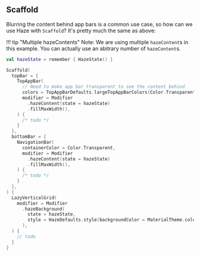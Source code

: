 
## Scaffold

Blurring the content behind app bars is a common use case, so how can we use Haze with `Scaffold`? It's pretty much the same as above:

!!! tip "Multiple hazeContents"
    Note: We are using multiple `hazeContent`s in this example. You can actually use an abitrary number of `hazeContent`s.

``` kotlin
val hazeState = remember { HazeState() }

Scaffold(
  topBar = {
    TopAppBar(
      // Need to make app bar transparent to see the content behind
      colors = TopAppBarDefaults.largeTopAppBarColors(Color.Transparent),
      modifier = Modifier
        .hazeContent(state = hazeState)
        .fillMaxWidth(),
    ) {
      /* todo */
    }
  },
  bottomBar = {
    NavigationBar(
      containerColor = Color.Transparent,
      modifier = Modifier
        .hazeContent(state = hazeState)
        .fillMaxWidth(),
    ) {
      /* todo */
    }
  },
) {
  LazyVerticalGrid(
    modifier = Modifier
      .hazeBackground(
        state = hazeState,
        style = HazeDefaults.style(backgroundColor = MaterialTheme.colorScheme.surface),
      ),
  ) {
    // todo
  }
}
```
